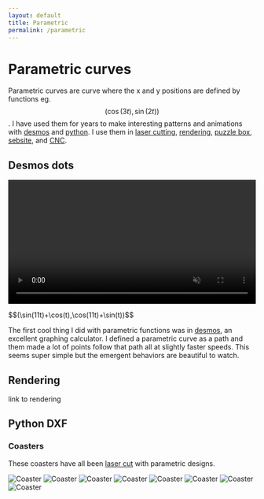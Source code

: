 ```yaml
---
layout: default
title: Parametric
permalink: /parametric
---
```


# Parametric curves
Parametric curves are curve where the x and y positions are defined by functions eg. $$(\cos(3t),\sin(2t))$$. I have used them for years to make interesting patterns and animations with [desmos](https://www.desmos.com/calculator) and [python](/sebsite/python). I use them in [laser cutting](/sebsite/laser), [rendering](/sebsite/rendering), [puzzle box](/sebsite/puzzlebox), [sebsite](/sebsite/sebsite), and [CNC](/sebsite/cnc).

## Desmos dots
<div class="clearfix">
    <div class="rightfloat">
        <video controls loop muted playsinline src="/sebsite/images/desmosdots1.mp4" width="100%"></video> 
        <p>$$(\sin(11t)+\cos(t),\cos(11t)+\sin(t))$$</p>
    </div>
    <p>The first cool thing I did with parametric functions was in <a href="https://www.desmos.com/calculator">desmos</a>, an excellent graphing calculator. I defined a parametric curve as a path and them made a lot of points follow that path all at slightly faster speeds. This seems super simple but the emergent behaviors are beautiful to watch.</p>
</div>

## Rendering 
link to rendering


## Python DXF

### Coasters
These coasters have all been [laser cut](/sebsite/laser) with parametric designs.
<div class="gallery" > 
    <img alt="Coaster" src="/sebsite/images/coaster1.jpg" class="gallery__img">
    <img alt="Coaster" src="/sebsite/images/coaster2.jpg" class="gallery__img">
    <img alt="Coaster" src="/sebsite/images/coaster3.jpg" class="gallery__img">
    <img alt="Coaster" src="/sebsite/images/coaster4.jpg" class="gallery__img">
    <img alt="Coaster" src="/sebsite/images/coaster5.jpg" class="gallery__img">
    <img alt="Coaster" src="/sebsite/images/coaster6.jpg" class="gallery__img">
    <img alt="Coaster" src="/sebsite/images/coaster7.jpg" class="gallery__img">
    <img alt="Coaster" src="/sebsite/images/coaster8.jpg" class="gallery__img">
</div>